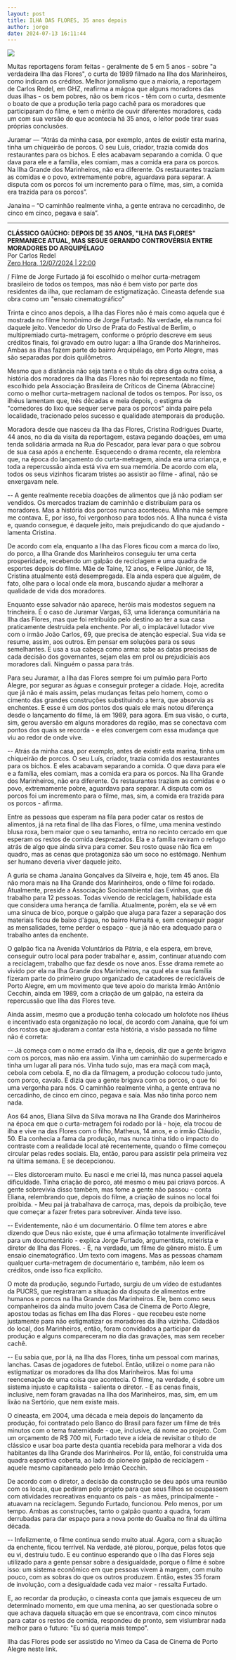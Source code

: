 ```yaml
---
layout: post
title: ILHA DAS FLORES, 35 anos depois
author: jorge
date: 2024-07-13 16:11:44
---
```

![](/uploads/ilha-cerca.jpg)

Muitas reportagens foram feitas - geralmente de 5 em 5 anos - sobre "a verdadeira Ilha das Flores", o curta de 1989 filmado na Ilha dos Marinheiros, como indicam os créditos. Melhor jornalismo que a maioria, a reportagem de Carlos Redel, em GHZ, reafirma a mágoa que alguns moradores das duas ilhas - os bem pobres, não os bem ricos - têm com o curta, desmente o boato de que a produção teria pago cachê para os moradores que participaram do filme, e tem o mérito de ouvir diferentes moradores, cada um com sua versão do que acontecia há 35 anos, o leitor pode tirar suas próprias conclusões.

Juramar — “Atrás da minha casa, por exemplo, antes de existir esta marina, tinha um chiqueirão de porcos. O seu Luís, criador, trazia comida dos restaurantes para os bichos. E eles acabavam separando a comida. O que dava para ele e a família, eles comiam, mas a comida era para os porcos. Na Ilha Grande dos Marinheiros, não era diferente. Os restaurantes traziam as comidas e o povo, extremamente pobre, aguardava para separar. A disputa com os porcos foi um incremento para o filme, mas, sim, a comida era trazida para os porcos”.

Janaína – “O caminhão realmente vinha, a gente entrava no cercadinho, de cinco em cinco, pegava e saía”. 

- - -

**CLÁSSICO GAÚCHO: DEPOIS DE 35 ANOS, "ILHA DAS FLORES" PERMANECE ATUAL, MAS SEGUE GERANDO CONTROVÉRSIA ENTRE MORADORES DO ARQUIPÉLAGO**\
Por Carlos Redel\
[Zero Hora, 12/07/2024 | 22:00](https://gauchazh.clicrbs.com.br/cultura-e-lazer/cinema/noticia/2024/07/depois-de-35-anos-ilha-das-flores-permanece-atual-mas-segue-gerando-controversia-entre-moradores-do-arquipelago-clyf4od3e00mc0161amf3023d.html)

/ Filme de Jorge Furtado já foi escolhido o melhor curta-metragem brasileiro de todos os tempos, mas não é bem visto por parte dos residentes da ilha, que reclamam de estigmatização. Cineasta defende sua obra como um "ensaio cinematográfico"

Trinta e cinco anos depois, a Ilha das Flores não é mais como aquela que é mostrada no filme homônimo de Jorge Furtado. Na verdade, ela nunca foi daquele jeito. Vencedor do Urso de Prata do Festival de Berlim, o multipremiado curta-metragem, conforme o próprio descreve em seus créditos finais, foi gravado em outro lugar: a Ilha Grande dos Marinheiros. Ambas as ilhas fazem parte do bairro Arquipélago, em Porto Alegre, mas são separadas por dois quilômetros.

Mesmo que a distância não seja tanta e o título da obra diga outra coisa, a história dos moradores da Ilha das Flores não foi representada no filme, escolhido pela Associação Brasileira de Críticos de Cinema (Abraccine) como o melhor curta-metragem nacional de todos os tempos. Por isso, os ilhéus lamentam que, três décadas e meia depois, o estigma de "comedores do lixo que sequer serve para os porcos" ainda paire pela localidade, tracionado pelos sucesso e qualidade atemporais da produção.

Moradora desde que nasceu da Ilha das Flores, Cristina Rodrigues Duarte, 44 anos, no dia da visita da reportagem, estava pegando doações, em uma tenda solidária armada na Rua do Pescador, para levar para o que sobrou de sua casa após a enchente. Esquecendo o drama recente, ela relembra que, na época do lançamento do curta-metragem, ainda era uma criança, e toda a repercussão ainda está viva em sua memória. De acordo com ela, todos os seus vizinhos ficaram tristes ao assistir ao filme - afinal, não se enxergavam nele.

\-- A gente realmente recebia doações de alimentos que já não podiam ser vendidos. Os mercados traziam de caminhão e distribuíam para os moradores. Mas a história dos porcos nunca aconteceu. Minha mãe sempre me contava. E, por isso, foi vergonhoso para todos nós. A Ilha nunca é vista e, quando consegue, é daquele jeito, mais prejudicando do que ajudando - lamenta Cristina.

De acordo com ela, enquanto a Ilha das Flores ficou com a marca do lixo, do porco, a Ilha Grande dos Marinheiros conseguiu ter uma certa prosperidade, recebendo um galpão de reciclagem e uma quadra de esportes depois do filme. Mãe de Taine, 12 anos, e Felipe Júnior, de 18, Cristina atualmente está desempregada. Ela ainda espera que alguém, de fato, olhe para o local onde ela mora, buscando ajudar a melhorar a qualidade de vida dos moradores.

Enquanto esse salvador não aparece, heróis mais modestos seguem na trincheira. É o caso de Juramar Vargas, 63, uma liderança comunitária na Ilha das Flores, mas que foi retribuído pelo destino ao ter a sua casa praticamente destruída pela enchente. Por ali, o implacável lutador vive com o irmão João Carlos, 69, que precisa de atenção especial. Sua vida se resume, assim, aos outros. Em pensar em soluções para os seus semelhantes. E usa a sua cabeça como arma: sabe as datas precisas de cada decisão dos governantes, sejam elas em prol ou prejudiciais aos moradores dali. Ninguém o passa para trás.

Para seu Juramar, a Ilha das Flores sempre foi um pulmão para Porto Alegre, por segurar as águas e conseguir proteger a cidade. Hoje, acredita que já não é mais assim, pelas mudanças feitas pelo homem, como o cimento das grandes construções substituindo a terra, que absorvia as enchentes. E esse é um dos pontos dos quais ele mais notou diferença desde o lançamento do filme, lá em 1989, para agora. Em sua visão, o curta, sim, gerou aversão em alguns moradores da região, mas se conectava com pontos dos quais se recorda - e eles convergem com essa mudança que viu ao redor de onde vive.

\-- Atrás da minha casa, por exemplo, antes de existir esta marina, tinha um chiqueirão de porcos. O seu Luís, criador, trazia comida dos restaurantes para os bichos. E eles acabavam separando a comida. O que dava para ele e a família, eles comiam, mas a comida era para os porcos. Na Ilha Grande dos Marinheiros, não era diferente. Os restaurantes traziam as comidas e o povo, extremamente pobre, aguardava para separar. A disputa com os porcos foi um incremento para o filme, mas, sim, a comida era trazida para os porcos - afirma.

Entre as pessoas que esperam na fila para poder catar os restos de alimentos, já na reta final de Ilha das Flores, o filme, uma menina vestindo blusa roxa, bem maior que o seu tamanho, entra no recinto cercado em que esperam os restos de comida desprezados. Ela e a família reviram o refugo atrás de algo que ainda sirva para comer. Seu rosto quase não fica em quadro, mas as cenas que protagoniza são um soco no estômago. Nenhum ser humano deveria viver daquele jeito.

A guria se chama Janaína Gonçalves da Silveira e, hoje, tem 45 anos. Ela não mora mais na Ilha Grande dos Marinheiros, onde o filme foi rodado. Atualmente, preside a Associação Socioambiental das Evinhas, que dá trabalho para 12 pessoas. Todas vivendo de reciclagem, habilidade esta que considera uma herança de família. Atualmente, porém, ela se vê em uma sinuca de bico, porque o galpão que aluga para fazer a separação dos materiais ficou de baixo d'água, no bairro Humaitá e, sem conseguir pagar as mensalidades, teme perder o espaço - que já não era adequado para o trabalho antes da enchente.

O galpão fica na Avenida Voluntários da Pátria, e ela espera, em breve, conseguir outro local para poder trabalhar e, assim, continuar atuando com a reciclagem, trabalho que faz desde os nove anos. Esse drama remete ao vivido por ela na Ilha Grande dos Marinheiros, na qual ela e sua família fizeram parte do primeiro grupo organizado de catadores de recicláveis de Porto Alegre, em um movimento que teve apoio do marista Irmão Antônio Cecchin, ainda em 1989, com a criação de um galpão, na esteira da repercussão que Ilha das Flores teve.

Ainda assim, mesmo que a produção tenha colocado um holofote nos ilhéus e incentivado esta organização no local, de acordo com Janaína, que foi um dos rostos que ajudaram a contar esta história, a visão passada no filme não é correta:

\-- Já começa com o nome errado da ilha e, depois, diz que a gente brigava com os porcos, mas não era assim. Vinha um caminhão do supermercado e tinha um lugar ali para nós. Vinha tudo sujo, mas era maçã com maçã, cebola com cebola. E, no dia da filmagem, a produção colocou tudo junto, com porco, cavalo. E dizia que a gente brigava com os porcos, o que foi uma vergonha para nós. O caminhão realmente vinha, a gente entrava no cercadinho, de cinco em cinco, pegava e saía. Mas não tinha porco nem nada.

Aos 64 anos, Eliana Silva da Silva morava na Ilha Grande dos Marinheiros na época em que o curta-metragem foi rodado por lá - hoje, ela trocou de ilha e vive na das Flores com o filho, Matheus, 14 anos, e o irmão Cláudio, 50. Ela conhecia a fama da produção, mas nunca tinha tido o impacto do contraste com a realidade local até recentemente, quando o filme começou circular pelas redes sociais. Ela, então, parou para assistir pela primeira vez na última semana. E se decepcionou.

\-- Eles distorceram muito. Eu nasci e me criei lá, mas nunca passei aquela dificuldade. Tinha criação de porco, até mesmo o meu pai criava porcos. A gente sobrevivia disso também, mas fome a gente não passou - conta Eliana, relembrando que, depois do filme, a criação de suínos no local foi proibida. - Meu pai já trabalhava de carroça, mas, depois da proibição, teve que começar a fazer fretes para sobreviver. Ainda teve isso.

\-- Evidentemente, não é um documentário. O filme tem atores e abre dizendo que Deus não existe, que é uma afirmação totalmente inverificável para um documentário - explica Jorge Furtado, argumentista, roteirista e diretor de Ilha das Flores. - É, na verdade, um filme de gênero misto. É um ensaio cinematográfico. Um texto com imagens. Mas as pessoas chamam qualquer curta-metragem de documentário e, também, não leem os créditos, onde isso fica explícito.

O mote da produção, segundo Furtado, surgiu de um vídeo de estudantes da PUCRS, que registraram a situação da disputa de alimentos entre humanos e porcos na Ilha Grande dos Marinheiros. Ele, bem como seus companheiros da ainda muito jovem Casa de Cinema de Porto Alegre, apostou todas as fichas em Ilha das Flores - que recebeu este nome justamente para não estigmatizar os moradores da ilha vizinha. Cidadãos do local, dos Marinheiros, então, foram convidados a participar da produção e alguns compareceram no dia das gravações, mas sem receber cachê.

\-- Eu sabia que, por lá, na Ilha das Flores, tinha um pessoal com marinas, lanchas. Casas de jogadores de futebol. Então, utilizei o nome para não estigmatizar os moradores da Ilha dos Marinheiros. Mas foi uma reencenação de uma coisa que acontecia. O filme, na verdade, é sobre um sistema injusto e capitalista - salienta o diretor. - E as cenas finais, inclusive, nem foram gravadas na Ilha dos Marinheiros, mas, sim, em um lixão na Sertório, que nem existe mais.

O cineasta, em 2004, uma década e meia depois do lançamento da produção, foi contratado pelo Banco do Brasil para fazer um filme de três minutos com o tema fraternidade - que, inclusive, dá nome ao projeto. Com um orçamento de R$ 700 mil, Furtado teve a ideia de revisitar o título de clássico e usar boa parte desta quantia recebida para melhorar a vida dos habitantes da Ilha Grande dos Marinheiros. Por lá, então, foi construída uma quadra esportiva coberta, ao lado do pioneiro galpão de reciclagem - aquele mesmo capitaneado pelo Irmão Cecchin.

De acordo com o diretor, a decisão da construção se deu após uma reunião com os locais, que pediram pelo projeto para que seus filhos se ocupassem com atividades recreativas enquanto os pais - as mães, principalmente - atuavam na reciclagem. Segundo Furtado, funcionou. Pelo menos, por um tempo. Ambas as construções, tanto o galpão quanto a quadra, foram derrubadas para dar espaço para a nova ponte do Guaíba no final da última década.

\-- Infelizmente, o filme continua sendo muito atual. Agora, com a situação da enchente, ficou terrível. Na verdade, até piorou, porque, pelas fotos que eu vi, destruiu tudo. E eu continuo esperando que o Ilha das Flores seja utilizado para a gente pensar sobre a desigualdade, porque o filme é sobre isso: um sistema econômico em que pessoas vivem à margem, com muito pouco, com as sobras do que os outros produzem. Então, estes 35 foram de involução, com a desigualdade cada vez maior - ressalta Furtado.

E, ao recordar da produção, o cineasta conta que jamais esqueceu de um determinado momento, em que uma menina, ao ser questionada sobre o que achava daquela situação em que se encontrava, com cinco minutos para catar os restos de comida, respondeu de pronto, sem vislumbrar nada melhor para o futuro: "Eu só queria mais tempo".

Ilha das Flores pode ser assistido no Vimeo da Casa de Cinema de Porto Alegre neste link.